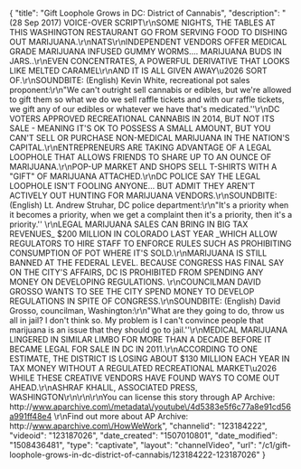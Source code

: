 {
    "title": "Gift Loophole Grows in DC: District of Cannabis",
    "description": "(28 Sep 2017) VOICE-OVER SCRIPT\r\nSOME NIGHTS, THE TABLES AT THIS WASHINGTON RESTAURANT GO FROM SERVING FOOD TO DISHING OUT  MARIJUANA.\r\nNATS\r\nINDEPENDENT VENDORS OFFER MEDICAL GRADE MARIJUANA INFUSED GUMMY WORMS....  MARIJUANA BUDS IN JARS..\r\nEVEN CONCENTRATES, A POWERFUL DERIVATIVE THAT LOOKS LIKE MELTED CARAMEL\r\nAND IT IS ALL GIVEN AWAY\u2026 SORT OF.\r\nSOUNDBITE: (English) Kevin White, recreational pot sales proponent:\r\n\"We can't outright sell cannabis or edibles, but we're allowed to gift them so what we do we sell raffle tickets and with our raffle tickets, we gift any of our edibles or whatever we have that's medicated.''\r\nDC VOTERS APPROVED RECREATIONAL CANNABIS IN 2014, BUT NOT ITS SALE - MEANING IT'S OK TO POSSESS A SMALL AMOUNT, BUT YOU CAN'T SELL OR PURCHASE NON-MEDICAL MARIJUANA IN THE NATION'S CAPITAL.\r\nENTREPRENEURS ARE TAKING ADVANTAGE OF A LEGAL LOOPHOLE THAT ALLOWS FRIENDS TO SHARE UP TO AN OUNCE OF MARIJUANA.\r\nPOP-UP MARKET AND SHOPS SELL T-SHIRTS WITH A \"GIFT\" OF MARIJUANA ATTACHED.\r\nDC POLICE SAY THE LEGAL LOOPHOLE ISN'T FOOLING ANYONE... BUT ADMIT THEY AREN'T ACTIVELY OUT HUNTING FOR MARIJUANA VENDORS.\r\nSOUNDBITE: (English) Lt. Andrew Struhar, DC police department:\r\n\"It's a priority when it becomes a priority, when we get a complaint then it's a priority, then it's a priority.'' \r\nLEGAL MARIJUANA SALES CAN BRING IN BIG TAX REVENUES_ $200 MILLION IN COLORADO LAST YEAR _WHICH ALLOW REGULATORS TO HIRE STAFF TO ENFORCE RULES SUCH AS PROHIBITING CONSUMPTION OF POT WHERE IT'S SOLD.\r\nMARIJUANA IS STILL BANNED AT THE FEDERAL LEVEL. BECAUSE CONGRESS HAS FINAL SAY ON THE CITY'S AFFAIRS, DC IS PROHIBITED FROM SPENDING ANY MONEY ON DEVELOPING REGULATIONS.  \r\nCOUNCILMAN DAVID GROSSO WANTS TO SEE  THE  CITY SPEND MONEY TO DEVELOP REGULATIONS IN SPITE OF CONGRESS.\r\nSOUNDBITE: (English) David Grosso, councilman, Washington:\r\n\"What are they going to do, throw us all in jail? I don't think so. My problem is I can't convince people that marijuana is an issue that they should go to jail.''\r\nMEDICAL MARIJUANA LINGERED IN SIMILAR LIMBO FOR MORE THAN A DECADE BEFORE IT BECAME LEGAL FOR SALE IN DC IN 2011.\r\nACCORDING TO ONE ESTIMATE, THE DISTRICT IS LOSING ABOUT $130 MILLION EACH YEAR IN TAX MONEY WITHOUT A REGULATED RECREATIONAL MARKET\u2026  WHILE THESE CREATIVE VENDORS HAVE FOUND WAYS TO COME OUT AHEAD.\r\nASHRAF KHALIL, ASSOCIATED PRESS, WASHINGTON\r\n\r\n\r\nYou can license this story through AP Archive: http:\/\/www.aparchive.com\/metadata\/youtube\/4d5383e5f6c77a8e91cd56a991ff48e4 \r\nFind out more about AP Archive: http:\/\/www.aparchive.com\/HowWeWork",
    "channelid": "123184222",
    "videoid": "123187026",
    "date_created": "1507010801",
    "date_modified": "1508436481",
    "type": "captivate",
    "layout": "channelVideo",
    "url": "\/c1\/gift-loophole-grows-in-dc-district-of-cannabis\/123184222-123187026"
}